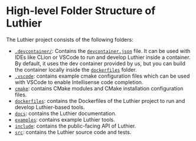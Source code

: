 # High-level Folder Structure of Luthier
The Luthier project consists of the following folders:
- [`.devcontainer/`](../.devcontainer/): Contains the [`devcontainer.json`](../.devcontainer/devcontainer.json) file.
It can be used with IDEs like CLion or VSCode to run and develop Luthier inside a container. By default, it uses
the dev container provided by us, but you can build the container locally inside the [`dockerfiles`](../dockerfiles) folder.
- [`.vscode`](../.vscode): contains example cmake configuration files which can be used with VSCode to enable 
Intellisense code completion.
- [`cmake`](../cmake): contains CMake modules and CMake installation configuration files.
- [`dockerfiles`](../dockerfiles): contains the Dockerfiles of the Luthier project to run and develop Luthier-based
tools.
- [`docs`](../docs): contains the Luthier documentation.
- [`examples`](../examples): contains example Luthier tools.
- [`include`](../include): contains the public-facing API of Luthier.
- [`src`](../src): contains the Luthier source code and tests.